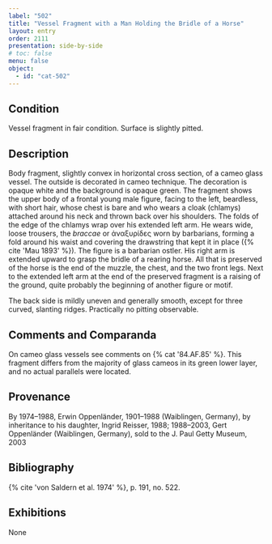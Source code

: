 ```yaml
---
label: "502"
title: "Vessel Fragment with a Man Holding the Bridle of a Horse"
layout: entry
order: 2111
presentation: side-by-side
# toc: false
menu: false
object:
  - id: "cat-502"
---
```


## Condition

Vessel fragment in fair condition. Surface is slightly pitted.

## Description

Body fragment, slightly convex in horizontal cross section, of a cameo glass vessel. The outside is decorated in cameo technique. The decoration is opaque white and the background is opaque green. The fragment shows the upper body of a frontal young male figure, facing to the left, beardless, with short hair, whose chest is bare and who wears a cloak (chlamys) attached around his neck and thrown back over his shoulders. The folds of the edge of the chlamys wrap over his extended left arm. He wears wide, loose trousers, the *braccae* or ἀναξυρίδες worn by barbarians, forming a fold around his waist and covering the drawstring that kept it in place ({% cite 'Mau 1893' %}). The figure is a barbarian ostler. His right arm is extended upward to grasp the bridle of a rearing horse. All that is preserved of the horse is the end of the muzzle, the chest, and the two front legs. Next to the extended left arm at the end of the preserved fragment is a raising of the ground, quite probably the beginning of another figure or motif.

The back side is mildly uneven and generally smooth, except for three curved, slanting ridges. Practically no pitting observable.

## Comments and Comparanda

On cameo glass vessels see comments on {% cat '84.AF.85' %}. This fragment differs from the majority of glass cameos in its green lower layer, and no actual parallels were located.

## Provenance

By 1974–1988, Erwin Oppenländer, 1901–1988 (Waiblingen, Germany), by inheritance to his daughter, Ingrid Reisser, 1988; 1988–2003, Gert Oppenländer (Waiblingen, Germany), sold to the J. Paul Getty Museum, 2003

## Bibliography

{% cite 'von Saldern et al. 1974' %}, p. 191, no. 522.

## Exhibitions

None
